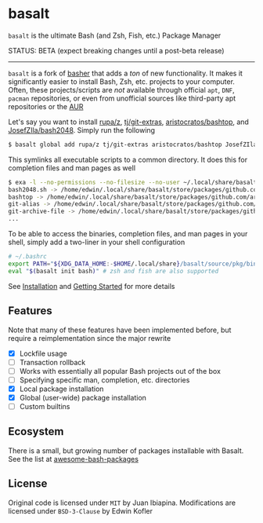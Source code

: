 # basalt

`basalt` is the ultimate Bash (and Zsh, Fish, etc.) Package Manager

STATUS: BETA (expect breaking changes until a post-beta release)

---

`basalt` is a fork of [basher](https://github.com/basherpm/basher) that adds a _ton_ of new functionality. It makes it significantly easier to install Bash, Zsh, etc. projects to your computer. Often, these projects/scripts are _not_ available through official `apt`, `DNF`, `pacman` repositories, or even from unofficial sources like third-party apt repositories or the [AUR](https://aur.archlinux.org)

Let's say you want to install [rupa/z](https://github.com/rupa/z), [tj/git-extras](https://github.com/tj/git-extras), [aristocratos/bashtop](https://github.com/aristocratos/bashtop), and [JosefZIla/bash2048](https://github.com/JosefZIla/bash2048). Simply run the following

```sh
$ basalt global add rupa/z tj/git-extras aristocratos/bashtop JosefZIla/bash2048
```

This symlinks all executable scripts to a common directory. It does this for completion files and man pages as well

```sh
$ exa -l --no-permissions --no-filesize --no-user ~/.local/share/basalt/global/bin/
bash2048.sh -> /home/edwin/.local/share/basalt/store/packages/github.com/JosefZIla/bash2048/bash2048.sh
bashtop -> /home/edwin/.local/share/basalt/store/packages/github.com/aristocratos/bashtop/bashtop
git-alias -> /home/edwin/.local/share/basalt/store/packages/github.com/tj/git-extras/bin/git-alias
git-archive-file -> /home/edwin/.local/share/basalt/store/packages/github.com/tj/git-extras/bin/git-archive-file
...
```

To be able to access the binaries, completion files, and man pages in your shell, simply add a two-liner in your shell configuration

```sh
# ~/.bashrc
export PATH="${XDG_DATA_HOME:-$HOME/.local/share}/basalt/source/pkg/bin:$PATH"
eval "$(basalt init bash)" # zsh and fish are also supported
```

See [Installation](./docs/tutorials/installation.md) and [Getting Started](./docs/tutorials/getting-started.md) for more details


## Features

Note that many of these features have been implemented before, but require a reimplementation since the major rewrite

- [x] Lockfile usage
- [ ] Transaction rollback
- [ ] Works with essentially all popular Bash projects out of the box
- [ ] Specifying specific man, completion, etc. directories
- [x] Local package installation
- [x] Global (user-wide) package installation
- [ ] Custom builtins

## Ecosystem

There is a small, but growing number of packages installable with Basalt. See the list at [awesome-bash-packages](https://github.com/hyperupcall/awesome-bash-packages)

## License

Original code is licensed under `MIT` by Juan Ibiapina. Modifications are licensed under `BSD-3-Clause` by Edwin Kofler
